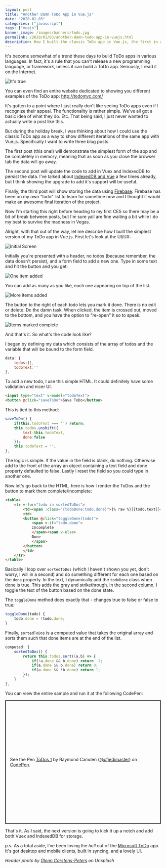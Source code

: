 ```yaml
---
layout: post
title: "Another Damn ToDo App in Vue.js"
date: "2020-01-03"
categories: ["javascript"]
tags: ["vuejs"]
banner_image: /images/banners/todo.jpg
permalink: /2020/01/03/another-damn-todo-app-in-vuejs.html
description: How I built the classic ToDo app in Vue.js, the first in a series
---
```


It's become somewhat of a trend these days to build ToDo apps in various languages. In fact, it's a rule that you can't release a new programming language, or framework, unless it can build a ToDo app. Seriously, I read it on the Internet. 

<img src="https://static.raymondcamden.com/images/2020/01/vuetodo1.jpg" alt="It's true" class="imgborder imgcenter">

You can even find an entire website dedicated to showing you different examples of the ToDo app: <http://todomvc.com/> 

It's gotten to a point where I just really don't like seeing ToDo apps even if I recognize their appeal. The functionality is rather simple. We've all got a basic idea of what they do. Etc. That being said, I just never wanted to actually write a post like this.

But during the holiday break, I was thinking about how I could use the classic ToDo app as a way to show different iterations of the same app with Vue.js. Specifically I want to write three blog posts.

The first post (this one!) will demonstrate the simplest form of the app and be completely in memory, meaning that as soon as you close the browser tab the data will go away.

The second post will update the code to add in Vuex and IndexedDB to persist the data. I've talked about [IndexedDB and Vue](https://www.raymondcamden.com/2019/10/16/using-indexeddb-with-vuejs) a few times already, but I think showing the upgrade to add it's support will be useful.

Finally, the third post will show storing the data using [Firebase](https://firebase.google.com). Firebase has been on my own "todo" list to learn for sometime now and I thought it would make an awesome final iteration of the project. 

Now I'm starting this right before heading to my first CES so there may be a bit of break between posts, but I'm sure yall are fine waiting a bit while I do my best to survive the madness in Vegas.

Alright, with that out of the way, let me describe how I built the simplest version of my ToDo app in Vue.js. First let's look at the UI/UX:

<img src="https://static.raymondcamden.com/images/2020/01/vuetodo2.jpg" alt="Initial Screen" class="imgborder imgcenter">

Initially you're presented with a header, no todos (because remember, the data doesn't persist), and a form field to add a new one. Type in some text and hit the button and you get:

<img src="https://static.raymondcamden.com/images/2020/01/vuetodo3.jpg" alt="One item added" class="imgborder imgcenter">

You can add as many as you like, each one appearing on top of the list.

<img src="https://static.raymondcamden.com/images/2020/01/vuetodo4.jpg" alt="More items added" class="imgborder imgcenter">

The button to the right of each todo lets you mark it done. There is no edit or delete. Do the damn task. When clicked, the item is crossed out, moved to the bottom, and you have the option to "re-open" it so to speak.

<img src="https://static.raymondcamden.com/images/2020/01/vuetodo5.jpg" alt="Items marked complete" class="imgborder imgcenter">

And that's it. So what's the code look like? 

I began by defining my data which consists of the array of todos and the variable that will be bound to the form field.

```js
data: {
	todos:[],
	todoText:''
},
```

To add a new todo, I use this simple HTML. It could definitely have some validation and nicer UI. 

```html
<input type="text" v-model="todoText">
<button @click="saveToDo">Save ToDo</button>
```

This is tied to this method:

```js
saveToDo() {
	if(this.todoText === '') return;
	this.todos.unshift({
		text:this.todoText,
		done:false
	});
	this.todoText = '';
},
```

The logic is simple. If the value in the field is blank, do nothing. Otherwise add to the front of the array an object containing a text field and done property defaulted to false. Lastly I reset the field so you could type in another one.

Now let's go back to the HTML, here is how I render the ToDos and the button to mark them complete/incomplete:

```html
<table>
	<tr v-for="todo in sortedToDos">
		<td><span :class="{todoDone:todo.done}">{% raw %}{{todo.text}}{% endraw %}</span></td>
		<td>
		<button @click="toggleDone(todo)">
			<span v-if="todo.done">
			Incomplete
			</span><span v-else>
			Done
			</span>
		</button>
		</td>
	</tr>
</table>
```

Basically I loop over `sortedToDos` (which I haven't shown you yet, don't worry, I will in a second) and do something
different for each one based on the `done` property. In the text, I dynamically add the `todoDone` class when done is true. This adds the gray and strikethrough. In the second column, I toggle the text of the button based on the done state.

The `toggleDone` method does exactly that - changes true to false or false to true:

```js
toggleDone(todo) {
	todo.done = !todo.done;
}
```

Finally, `sortedToDos` is a computed value that takes the original array and sorts them such that done items are at the end of the list.

```js
computed: {
	sortedToDos() {
		return this.todos.sort((a,b) => {
			if(!a.done && b.done) return -1;
			if(a.done && b.done) return 0;
			if(a.done && !b.done) return 1;
		});
	}
},
```

You can view the entire sample and run it at the following CodePen:

<p class="codepen" data-height="400" data-theme-id="default" data-default-tab="js,result" data-user="cfjedimaster" data-slug-hash="NWPwweX" style="height: 400px; box-sizing: border-box; display: flex; align-items: center; justify-content: center; border: 2px solid; margin: 1em 0; padding: 1em;" data-pen-title="ToDos 1">
  <span>See the Pen <a href="https://codepen.io/cfjedimaster/pen/NWPwweX">
  ToDos 1</a> by Raymond Camden (<a href="https://codepen.io/cfjedimaster">@cfjedimaster</a>)
  on <a href="https://codepen.io">CodePen</a>.</span>
</p>
<script async src="https://static.codepen.io/assets/embed/ei.js"></script>

That's it. As I said, the next version is going to kick it up a notch and add both Vuex and IndexedDB for storage. 

p.s. As a total aside, I've been loving the *hell* out of the [Microsoft ToDo](https://todo.microsoft.com/tasks/) app. It's got desktop and mobile clients, built in syncing, and a lovely UI. 

<i>Header photo by <a href="https://unsplash.com/@glenncarstenspeters?utm_source=unsplash&utm_medium=referral&utm_content=creditCopyText">Glenn Carstens-Peters</a> on Unsplash</i>
